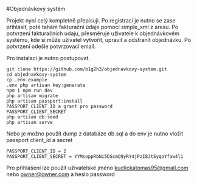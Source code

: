 #Objednávkový systém

Projekt nyní celý kompletně přepisuji. Po registraci je nutno se zase přihlásit, poté tahám fakturační údaje pomocí simple_xml z aresu. Po potvrzení fakturačních udaju, přesměruje uživatele k objednávkovém systému, kde si může uživatel vytvořit, upravit a odstranit objednávku. Po potvrzení odešle potvrzovací email.

Pro instalaci je nutno postupovat.
```
git clone https://github.com/b1g2h3/objednavkovy-system.git 
cd objednavkovy-system 
cp .env.example 
.env php artisan key:generate 
npm i npm run dev 
php artisan migrate 
php artisan passport:install 
PASSPORT_CLIENT_ID a grant pro password 
PASSPORT_CLIENT_SECRET 
php artisan db:seed 
php artisan serve
```
Nebo je možno použít dump z databáze db.sql a do env je nutno vložit passport client_id a secret
```
PASSPORT_CLIENT_ID = 2
PASSPORT_CLIENT_SECRET = YYMsoppRbNi5DScmQ9yRY4jPzI8JtSyqoYfaw4l1
```

Pro přihlášení lze použít 
uživatelské jméno kudlickatomas95@gmail.com nebo owner@owner.com
 a heslo password
 
